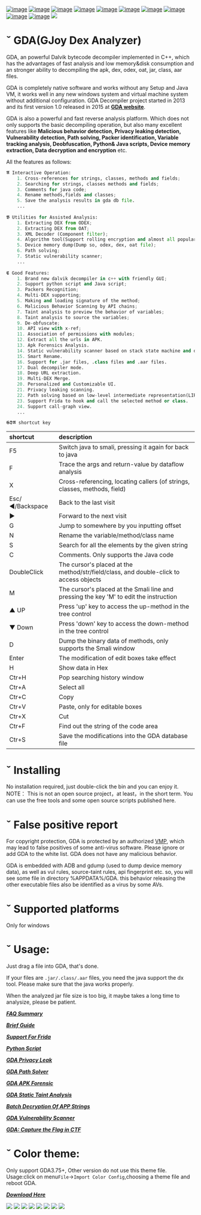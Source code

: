 
[![image](https://img.shields.io/badge/website-GDA-brightgreen?logo=groupon)](http://www.gda.wiki:9090/?language=en)
[![image](https://img.shields.io/badge/Guide-Brief-brightgreen?logo=Talend&logoColor=red)](https://github.com/charles2gan/GDA-android-reversing-Tool/wiki)
[![image](https://img.shields.io/badge/Guide-PathSolver-brightgreen?logo=Talend&logoColor=red)](https://github.com/charles2gan/GDA-android-reversing-Tool/wiki/GDA-Path-Solver)
[![image](https://img.shields.io/badge/Guide-VulScanner-brightgreen?logo=Talend&logoColor=red)](https://github.com/charles2gan/GDA-android-reversing-Tool/wiki/GDA-Vulnerability-Scanner)
[![image](https://img.shields.io/badge/Guide-Script-brightgreen?logo=Talend&logoColor=red)](https://github.com/charles2gan/GDA-android-reversing-Tool/wiki/GDA-Python-scripts)
[![image](https://img.shields.io/badge/Guide-Taint%20Analysis-brightgreen?logo=Talend&logoColor=red)](https://github.com/charles2gan/GDA-android-reversing-Tool/wiki/GDA-Static-Taint-analysis)
[![image](https://img.shields.io/badge/Update-History-brightgreen?logo=Apache-Cassandra&logoColor=red)](http://www.gda.wiki:9090/update_list.php?language=en)
[![image](https://img.shields.io/badge/Chat-Zhihu-brightgreen?logo=Zhihu)](https://www.zhihu.com/people/gjden)
[![image](https://img.shields.io/badge/Chat-Twitter-brightgreen?logo=Twitter)](https://twitter.com/charles_gan1)
[![image](https://img.shields.io/badge/Chat-on%20Slack-brightgreen?logo=Slack)](https://join.slack.com/t/gda-community/shared_invite/zt-1jdbxk3nk-aiko3Dv9F3Id2Cc9k01j~A)
![](https://github.com/charles2gan/GDA-android-reversing-Tool/blob/master/GDA_PIC/mainpage.png)


# ˇ GDA(GJoy Dex Analyzer)

GDA, an powerful Dalvik bytecode decompiler implemented in C++, which has the advantages of fast analysis and low memory&disk consumption and an stronger ability to decompiling the apk, dex, odex, oat, jar, class, aar files.

GDA is completely native software and works without any Setup and Java VM, it works well in any new windows system and virtual machine system without additional configuration. GDA Decompiler project started in 2013 and its first version 1.0 released in 2015 at **[GDA website](http://www.gda.wiki:9090/index.php?language=en)**.

GDA is also a powerful and fast reverse analysis platform. Which does not only supports the basic decompiling operation, but also many excellent features like **Malicious behavior detection, Privacy leaking detection, Vulnerability detection, Path solving, Packer identification, Variable tracking analysis, Deobfuscation, Python& Java scripts, Device memory extraction, Data decryption and encryption** etc. 

All the features as follows:



```python
𝕬 Interactive Operation:
    1. Cross-references for strings, classes, methods and fields;
    2. Searching for strings, classes methods and fields;
    3. Comments for java code;
    4. Rename methods,fields and classes;
    5. Save the analysis results in gda db file.
    ...
  
𝕭 Utilities for Assisted Analysis:
    1. Extracting DEX from ODEX;
    2. Extracting DEX from OAT;
    3. XML Decoder (Component filter);
    4. Algorithm tool(Support rolling encryption and almost all popular encryption algorithms);
    5. Device memory dump(Dump so, odex, dex, oat file);
    6. Path solving;
    7. Static vulnerability scanner;
    ...
    
𝕮 Good Features:
    1. Brand new dalvik decompiler in c++ with friendly GUI;
    2. Support python script and Java script;
    3. Packers Recognition;
    4. Multi-DEX supporting;
    5. Making and loading signature of the method;
    6. Malicious Behavior Scanning by API chains;
    7. Taint analysis to preview the behavior of variables;
    8. Taint analysis to source the variables;
    9. De-obfuscate;
    10. API view with x-ref;
    11. Association of permissions with modules;
    12. Extract all the urls in APK.
    13. Apk Forensics Analysis.
    14. Static vulnerability scanner based on stack state machine and dynamic rule interpreter..
    15. Smart Rename.
    16. Support for .jar files, .class files and .aar files.
    17. Dual decompiler mode.
    18. Deep URL extraction.
    19. Multi-DEX Merge.
    20. Personalized and Customizable UI.
    21. Privacy leaking scanning.
    22. Path solving based on low-level intermediate representation(LIR).
    23. Support Frida to hook and call the selected method or class.
    24. Support call-graph view.
    ...
```  


`𝕲𝕯𝕬 shortcut key`

|shortcut    |description|
|:-|:-|
|F5   |Switch java to smali, pressing it again for back to java|
|F    |Trace the args and return-value by dataflow analysis|
|X    |Cross-referencing, locating callers (of strings, classes, methods, field)|
|Esc/◄/Backspace    |Back to the last visit|
|►    |Forward to the next visit|
|G    |Jump to somewhere by you inputting offset |
|N    |Rename the variable/method/class name|
|S    |Search for all the elements by the given string|
|C    |Comments. Only supports the Java code|
|DoubleClick    |The cursor's placed at the method/str/field/class, and double-click to access objects|
|M    |The cursor's placed at the Smali line and pressing the key 'M' to edit the instruction|
|▲ UP   |Press 'up' key to access the up-method in the tree control|
|▼ Down  |Press 'down' key to access the down-method in the tree control|
|D    |Dump the binary data of methods, only supports the Smali window|
|Enter     |The modification of edit boxes take effect|
|H    |Show data in Hex|
|Ctr+H    |Pop searching history window|
|Ctr+A    |Select all|
|Ctr+C    |Copy|
|Ctr+V    |Paste, only for editable boxes|
|Ctr+X    |Cut|
|Ctr+F    |Find out the string of the code area|
|Ctr+S    |Save the modifications into the GDA database file|


# ˇ Installing

  No installation required, just double-click the bin and you can enjoy it. 
  NOTE：
  This is not an open source project，at least，in the short term. You can use the free tools and some open source scripts published here. 
  
# ˇ False positive report
  
  For copyright protection, GDA is protected by an authorized [VMP](http://vmpsoft.com/), which may lead to false positives of some anti-virus software. Please ignore or add GDA to the white list. GDA does not have any malicious behavior.
  
  GDA is embedded with ADB and gdump (used to dump device memory data), as well as vul rules, source-taint rules, api fingerprint etc. so, you will see some file in directory %APPDATA%/GDA. this behavior releasing the other executable files also be identified as a virus by some AVs.

# ˇ Supported platforms

  Only for windows

# ˇ Usage:

  Just drag a file into GDA, that's done. 
  
  If your files are `.jar/.class/.aar` files, you need the java support the dx tool. Please make sure that the java works properly.
  
  When the analyzed jar file size is too big, it maybe takes a long time to analysize, please be patient.
  
 
  ***[FAQ Summary](https://github.com/charles2gan/GDA-android-reversing-Tool/wiki/GDA-Decompiler-FAQ-Summary)***
  
  ***[Brief Guide](https://github.com/charles2gan/GDA-android-reversing-Tool/wiki)***
  
  ***[Support For Frida](https://github.com/charles2gan/GDA-android-reversing-Tool/wiki/GDA-support-for-the-frida)***
  
  ***[Python Script](https://github.com/charles2gan/GDA-android-reversing-Tool/wiki/GDA-Python-scripts)***
  
  ***[GDA Privacy Leak](https://github.com/charles2gan/GDA-android-reversing-Tool/wiki/GDA-Privacy-Leak-Detection)***
  
  ***[GDA Path Solver](https://github.com/charles2gan/GDA-android-reversing-Tool/wiki/GDA-Path-Solver)***
  
  ***[GDA APK Forensic](https://github.com/charles2gan/GDA-android-reversing-Tool/wiki/GDA-APK-Forensic)***
  
  ***[GDA Static Taint Analysis](https://github.com/charles2gan/GDA-android-reversing-Tool/wiki/GDA-Static-Taint-analysis)***
  
  ***[Batch Decryption Of APP Strings](https://github.com/charles2gan/GDA-android-reversing-Tool/wiki/Batch-decryption-of-APP-strings)***
  
  ***[GDA Vulnerability Scanner](https://github.com/charles2gan/GDA-android-reversing-Tool/wiki/GDA-Vulnerability-Scanner)***
  
  ***[GDA: Capture the Flag in CTF](https://github.com/charles2gan/GDA-android-reversing-Tool/wiki/GDA:-%22Unpacking-Decompiling-Decrypting%22-to-Capture-the-Flag-in-CTF-Game)***
  
# ˇ Color theme:

Only support GDA3.75+, Other version do not use this theme file. Usage:click on menu`File`->`Import Color Config`,choosing a theme file and reboot GDA.

***[Download Here](https://github.com/charles2gan/GDA-android-reversing-Tool/tree/master/GDA%20Color%20theme)***

  ![](https://github.com/charles2gan/GDA-android-reversing-Tool/blob/master/GDA%20Color%20theme/white_black.png)
  ![](https://github.com/charles2gan/GDA-android-reversing-Tool/blob/master/GDA%20Color%20theme/white_black1.png)
  ![](https://github.com/charles2gan/GDA-android-reversing-Tool/blob/master/GDA%20Color%20theme/white_red.png)
  ![](https://github.com/charles2gan/GDA-android-reversing-Tool/blob/master/GDA%20Color%20theme/black_black.png)
  ![](https://github.com/charles2gan/GDA-android-reversing-Tool/blob/master/GDA%20Color%20theme/black_black_smali.png)
  ![](https://github.com/charles2gan/GDA-android-reversing-Tool/blob/master/GDA%20Color%20theme/black_black_smali1.png)
  ![](https://github.com/charles2gan/GDA-android-reversing-Tool/blob/master/GDA%20Color%20theme/black_blue.png)
  ![](https://github.com/charles2gan/GDA-android-reversing-Tool/blob/master/GDA%20Color%20theme/black_green.png)
  
